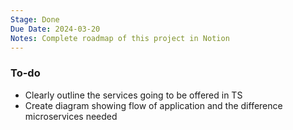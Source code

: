 ```yaml
---
Stage: Done
Due Date: 2024-03-20
Notes: Complete roadmap of this project in Notion
---
```

### To-do

- Clearly outline the services going to be offered in TS
- Create diagram showing flow of application and the difference microservices needed